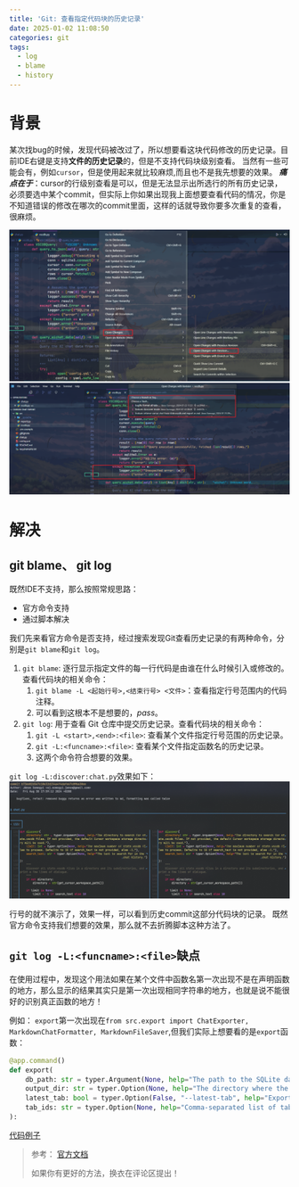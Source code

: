```yaml
---
title: 'Git: 查看指定代码块的历史记录'
date: 2025-01-02 11:08:50
categories: git
tags:
  - log
  - blame
  - history
---
```


# 背景

某次找bug的时候，发现代码被改过了，所以想要看这块代码修改的历史记录。目前IDE右键是支持**文件的历史记录**的，但是不支持代码块级别查看。
当然有一些可能会有，例如`cursor`，但是使用起来就比较麻烦,而且也不是我先想要的效果。
***痛点在于***：cursor的行级别查看是可以，但是无法显示出所选行的所有历史记录，必须要选中某个commit，但实际上你如果出现我上面想要查看代码的情况，你是不知道错误的修改在哪次的commit里面，这样的话就导致你要多次重复的查看，很麻烦。

<!-- more -->


![](../images/git%20line%20history%20for%20cursor.png)
![](../images/git%20linie%20history%20examples%20for%20cursor.png)

# 解决

## git blame、 git log

既然IDE不支持，那么按照常规思路：
- 官方命令支持
- 通过脚本解决

我们先来看官方命令是否支持，经过搜索发现Git查看历史记录的有两种命令，分别是`git blame`和`git log`。

1. `git blame`: 逐行显示指定文件的每一行代码是由谁在什么时候引入或修改的。查看代码块的相关命令：
   1. `git blame -L <起始行号>,<结束行号> <文件>`：查看指定行号范围内的代码注释。
   2. 可以看到这根本不是想要的，*pass*。
2. `git log`: 用于查看 Git 仓库中提交历史记录。查看代码块的相关命令：
   1. `git -L <start>,<end>:<file>`: 查看某个文件指定行号范围的历史记录。
   2. `git -L:<funcname>:<file>`: 查看某个文件指定函数名的历史记录。
   3. 这两个命令符合想要的效果。

`git log -L:discover:chat.py`效果如下：
![](../images/git%20log%20-L.png)

行号的就不演示了，效果一样，可以看到历史commit这部分代码块的记录。
既然官方命令支持我们想要的效果，那么就不去折腾脚本这种方法了。

## `git log -L:<funcname>:<file>`缺点

在使用过程中，发现这个用法如果在某个文件中函数名第一次出现不是在声明函数的地方，那么显示的结果其实只是第一次出现相同字符串的地方，也就是说不能很好的识别真正函数的地方！

例如：
`export`第一次出现在`from src.export import ChatExporter, MarkdownChatFormatter, MarkdownFileSaver`,但我们实际上想要看的是`export`函数：

```python
@app.command()
def export(
    db_path: str = typer.Argument(None, help="The path to the SQLite database file. If not provided, the latest workspace will be used."),
    output_dir: str = typer.Option(None, help="The directory where the output markdown files will be saved. If not provided, prints to command line."),
    latest_tab: bool = typer.Option(False, "--latest-tab", help="Export only the latest tab. If not set, all tabs will be exported."),
    tab_ids: str = typer.Option(None, help="Comma-separated list of tab IDs to export. For example, '1,2,3'. If not set, all tabs will be exported.")
):
```
[代码例子](https://github.com/somogyijanos/cursor-chat-export)


> 参考：
> [官方文档](https://git-scm.com/docs/git-log)
>
> 如果你有更好的方法，换衣在评论区提出！
>


